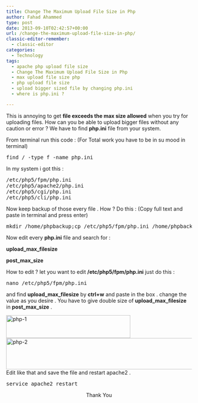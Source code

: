 ```yaml
---
title: Change The Maximum Upload File Size in Php
author: Fahad Ahammed
type: post
date: 2013-09-10T02:42:57+00:00
url: /change-the-maximum-upload-file-size-in-php/
classic-editor-remember:
  - classic-editor
categories:
  - Technology
tags:
  - apache php upload file size
  - Change The Maximum Upload File Size in Php
  - max upload file size php
  - php upload file size
  - upload bigger sized file by changing php.ini
  - where is php.ini ?

---
```

This is annoying to get **file exceeds the max size allowed** when you try for uploading files. How can you be able to upload bigger files without any caution or error ? We have to find **php.ini** file from your system.

<!--more-->

From terminal run this code : (For Total work you have to be in su mood in terminal)

<pre>find / -type f -name php.ini</pre>

In my system i got this :

<pre>/etc/php5/fpm/php.ini
/etc/php5/apache2/php.ini
/etc/php5/cgi/php.ini
/etc/php5/cli/php.ini</pre>

Now keep backup of those every file . How ? Do this : (Copy full text and paste in terminal and press enter)

<pre>mkdir /home/phpbackup;cp /etc/php5/fpm/php.ini /home/phpbackup;cp /etc/php5/apache2/php.ini /home/phpbackup;cp /etc/php5/cgi/php.ini /home/phpbackup;cp /etc/php5/cli/php.ini /home/phpbackup</pre>

Now edit every **php.ini** file and search for :

**upload\_max\_filesize**

**post\_max\_size**

How to edit ? let you want to edit **/etc/php5/fpm/php.ini** just do this :

<pre>nano /etc/php5/fpm/php.ini</pre>

and find **upload\_max\_filesize** by **ctrl+w** and paste in the box . change the value as you desire . You have to give double size of **upload\_max\_filesize** in **post\_max\_size** .

[<img loading="lazy" class="size-full wp-image-689 aligncenter" src="https://i0.wp.com/fahadahammed.com/wp-content/uploads/2013/09/php-1.png?resize=337%2C62" alt="php-1" width="337" height="62" srcset="https://i0.wp.com/fahadahammed.com/wp-content/uploads/2013/09/php-1.png?w=337&ssl=1 337w, https://i0.wp.com/fahadahammed.com/wp-content/uploads/2013/09/php-1.png?resize=300%2C55&ssl=1 300w" sizes="(max-width: 337px) 100vw, 337px" data-recalc-dims="1" />][1][<img loading="lazy" class="size-full wp-image-688 aligncenter" src="https://i0.wp.com/fahadahammed.com/wp-content/uploads/2013/09/php-2.png?resize=622%2C85" alt="php-2" width="622" height="85" srcset="https://i0.wp.com/fahadahammed.com/wp-content/uploads/2013/09/php-2.png?w=622&ssl=1 622w, https://i0.wp.com/fahadahammed.com/wp-content/uploads/2013/09/php-2.png?resize=300%2C41&ssl=1 300w" sizes="(max-width: 622px) 100vw, 622px" data-recalc-dims="1" />][2]Edit like that and save the file and restart apache2 .

<pre>service apache2 restart</pre>

<p style="text-align: center;">
  Thank You
</p>

 [1]: https://i0.wp.com/fahadahammed.com/wp-content/uploads/2013/09/php-1.png
 [2]: https://i0.wp.com/fahadahammed.com/wp-content/uploads/2013/09/php-2.png